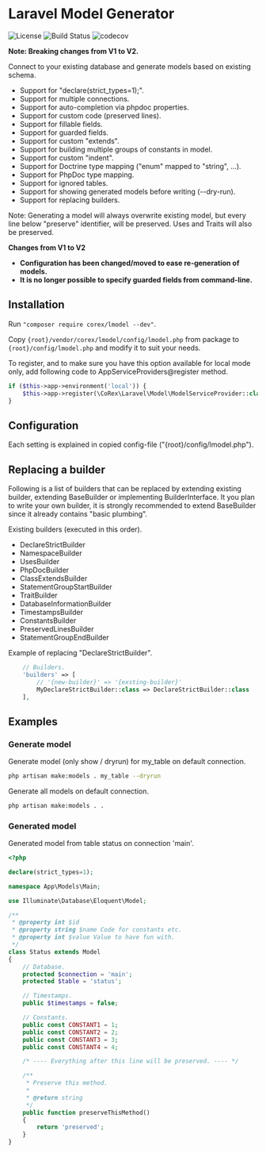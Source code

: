 # Laravel Model Generator

![License](https://img.shields.io/packagist/l/corex/lmodel.svg)
![Build Status](https://travis-ci.org/corex/lmodel.svg?branch=master)
![codecov](https://codecov.io/gh/corex/lmodel/branch/master/graph/badge.svg)

**Note: Breaking changes from V1 to V2.**


Connect to your existing database and generate models based on existing schema.
- Support for "declare(strict_types=1);".
- Support for multiple connections.
- Support for auto-completion via phpdoc properties.
- Support for custom code (preserved lines).
- Support for fillable fields.
- Support for guarded fields.
- Support for custom "extends".
- Support for building multiple groups of constants in model.
- Support for custom "indent".
- Support for Doctrine type mapping ("enum" mapped to "string", ...).
- Support for PhpDoc type mapping.
- Support for ignored tables.
- Support for showing generated models before writing (--dry-run).
- Support for replacing builders.

Note: Generating a model will always overwrite existing model, but every line
below "preserve" identifier, will be preserved. Uses and Traits will also be preserved.

**Changes from V1 to V2**
- **Configuration has been changed/moved to ease re-generation of models.**
- **It is no longer possible to specify guarded fields from command-line.**


## Installation
Run ```"composer require corex/lmodel --dev"```.

Copy ```{root}/vendor/corex/lmodel/config/lmodel.php``` from package to
```{root}/config/lmodel.php``` and modify it to suit your needs.

To register, and to make sure you have this option available for local mode only, add following code to AppServiceProviders@register method.
```php
if ($this->app->environment('local')) {
    $this->app->register(\CoRex\Laravel\Model\ModelServiceProvider::class);
}
```


## Configuration
Each setting is explained in copied config-file ("{root}/config/lmodel.php").


## Replacing a builder
Following is a list of builders that can be replaced by extending existing
builder, extending BaseBuilder or implementing BuilderInterface. It you plan
to write your own builder, it is strongly recommended to extend BaseBuilder
since it already contains "basic plumbing".

Existing builders (executed in this order).
- DeclareStrictBuilder
- NamespaceBuilder
- UsesBuilder
- PhpDocBuilder
- ClassExtendsBuilder
- StatementGroupStartBuilder
- TraitBuilder
- DatabaseInformationBuilder
- TimestampsBuilder
- ConstantsBuilder
- PreservedLinesBuilder
- StatementGroupEndBuilder

Example of replacing "DeclareStrictBuilder".
```php
    // Builders.
    'builders' => [
        // '{new-builder}' => '{exsting-builder}'
        MyDeclareStrictBuilder::class => DeclareStrictBuilder::class
    ],
```


## Examples

### Generate model
Generate model (only show / dryrun) for my_table on default connection.
```bash
php artisan make:models . my_table --dryrun
```

Generate all models on default connection.
```bash
php artisan make:models . .
```

### Generated model
Generated model from table status on connection 'main'.

```php
<?php

declare(strict_types=1);

namespace App\Models\Main;

use Illuminate\Database\Eloquent\Model;

/**
 * @property int $id
 * @property string $name Code for constants etc.
 * @property int $value Value to have fun with.
 */
class Status extends Model
{
    // Database.
    protected $connection = 'main';
    protected $table = 'status';

    // Timestamps.
    public $timestamps = false;

    // Constants.
    public const CONSTANT1 = 1;
    public const CONSTANT2 = 2;
    public const CONSTANT3 = 3;
    public const CONSTANT4 = 4;

    /* ---- Everything after this line will be preserved. ---- */

    /**
     * Preserve this method.
     *
     * @return string
     */
    public function preserveThisMethod()
    {
        return 'preserved';
    }
}
```
